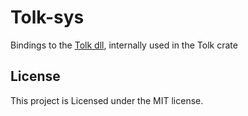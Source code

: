 # Tolk-sys
Bindings to the [Tolk dll](https://github.com/dkager/tolk), internally used in the Tolk crate

## License
This project is Licensed under the MIT license.